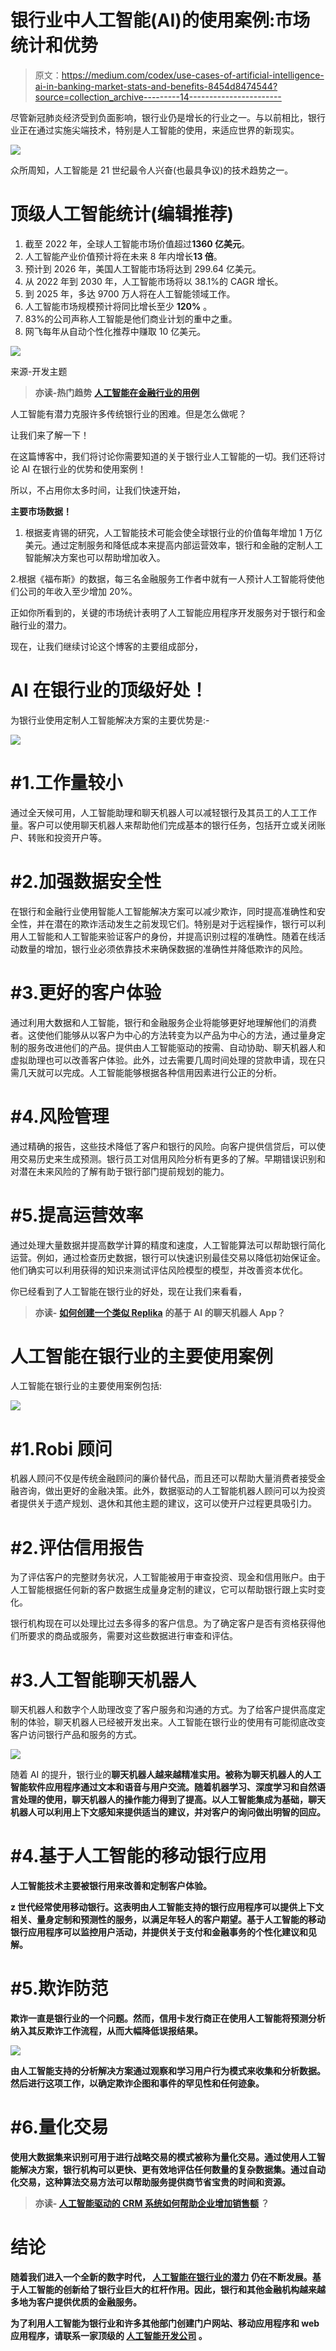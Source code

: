 # 银行业中人工智能(AI)的使用案例:市场统计和优势

> 原文：<https://medium.com/codex/use-cases-of-artificial-intelligence-ai-in-banking-market-stats-and-benefits-8454d8474544?source=collection_archive---------14----------------------->

尽管新冠肺炎经济受到负面影响，银行业仍是增长的行业之一。与以前相比，银行业正在通过实施尖端技术，特别是人工智能的使用，来适应世界的新现实。

![](img/2e8bff7abe90b42e734a92f21b494c61.png)

众所周知，人工智能是 21 世纪最令人兴奋(也最具争议)的技术趋势之一。

# 顶级人工智能统计(编辑推荐)

1.  截至 2022 年，全球人工智能市场价值超过**1360 亿美元**。
2.  人工智能产业价值预计将在未来 8 年内增长**13 倍**。
3.  预计到 2026 年，美国人工智能市场将达到 299.64 亿美元。
4.  从 2022 年到 2030 年，人工智能市场将以 38.1%的 CAGR 增长。
5.  到 2025 年，多达 9700 万人将在人工智能领域工作。
6.  人工智能市场规模预计将同比增长至少 **120%** 。
7.  83%的公司声称人工智能是他们商业计划的重中之重。
8.  网飞每年从自动个性化推荐中赚取 10 亿美元。

![](img/91272a7a0488032ff6b2ef324b68a704.png)

来源-开发主题

> **亦读-热门趋势** [**人工智能在金融行业的用例**](https://www.quytech.com/blog/artificial-intelligence-in-finance-industry/)

人工智能有潜力克服许多传统银行业的困难。但是怎么做呢？

让我们来了解一下！

在这篇博客中，我们将讨论你需要知道的关于银行业人工智能的一切。我们还将讨论 AI 在银行业的优势和使用案例！

所以，不占用你太多时间，让我们快速开始，

**主要市场数据！**

1.  根据麦肯锡的研究，人工智能技术可能会使全球银行业的价值每年增加 1 万亿美元。通过定制服务和降低成本来提高内部运营效率，银行和金融的定制人工智能解决方案也可以帮助增加收入。

2.根据《福布斯》的数据，每三名金融服务工作者中就有一人预计人工智能将使他们公司的年收入至少增加 20%。

正如你所看到的，关键的市场统计表明了人工智能应用程序开发服务对于银行和金融行业的潜力。

现在，让我们继续讨论这个博客的主要组成部分，

# AI 在银行业的顶级好处！

为银行业使用定制人工智能解决方案的主要优势是:-

![](img/5421c27a886887297e6c53964246d8ee.png)

# #1.工作量较小

通过全天候可用，人工智能助理和聊天机器人可以减轻银行及其员工的人工工作量。客户可以使用聊天机器人来帮助他们完成基本的银行任务，包括开立或关闭账户、转账和投资开户等。

# #2.加强数据安全性

在银行和金融行业使用智能人工智能解决方案可以减少欺诈，同时提高准确性和安全性，并在潜在的欺诈活动发生之前发现它们。特别是对于远程操作，银行可以利用人工智能和人工智能来验证客户的身份，并提高识别过程的准确性。随着在线活动数量的增加，银行业必须依靠技术来确保数据的准确性并降低欺诈的风险。

# #3.更好的客户体验

通过利用大数据和人工智能，银行和金融服务企业将能够更好地理解他们的消费者。这使他们能够从以客户为中心的方法转变为以产品为中心的方法，通过量身定制的服务改进他们的产品。提供由人工智能驱动的按需、自动协助、聊天机器人和虚拟助理也可以改善客户体验。此外，过去需要几周时间处理的贷款申请，现在只需几天就可以完成。人工智能能够根据各种信用因素进行公正的分析。

# #4.风险管理

通过精确的报告，这些技术降低了客户和银行的风险。向客户提供信贷后，可以使用交易历史来生成预测。银行员工对信用风险分析有更多的了解。早期错误识别和对潜在未来风险的了解有助于银行部门提前规划的能力。

# #5.提高运营效率

通过处理大量数据并提高数学计算的精度和速度，人工智能算法可以帮助银行简化运营。例如，通过检查历史数据，银行可以快速识别最佳交易以降低初始保证金。他们确实可以利用获得的知识来测试评估风险模型的模型，并改善资本优化。

你已经看到了人工智能在银行业的好处，现在让我们来看看，

> **亦读-** [**如何创建一个类似 Replika**](https://www.quytech.com/blog/create-ai-based-chatbot-app-like-replika/) **的基于 AI 的聊天机器人 App？**

# 人工智能在银行业的主要使用案例

人工智能在银行业的主要使用案例包括:

![](img/49f8a2bccc503520b1aec84b4dcb23ae.png)

# #1.Robi 顾问

机器人顾问不仅是传统金融顾问的廉价替代品，而且还可以帮助大量消费者接受金融咨询，做出更好的金融决策。此外，数据驱动的人工智能机器人顾问可以为投资者提供关于遗产规划、退休和其他主题的建议，这可以使开户过程更具吸引力。

# #2.评估信用报告

为了评估客户的完整财务状况，人工智能被用于审查投资、现金和信用账户。由于人工智能根据任何新的客户数据生成量身定制的建议，它可以帮助银行跟上实时变化。

银行机构现在可以处理比过去多得多的客户信息。为了确定客户是否有资格获得他们所要求的商品或服务，需要对这些数据进行审查和评估。

# #3.人工智能聊天机器人

聊天机器人和数字个人助理改变了客户服务和沟通的方式。为了给客户提供高度定制的体验，聊天机器人已经被开发出来。人工智能在银行业的使用有可能彻底改变客户访问银行产品和服务的方式。

![](img/f1668cfcac0433870f849a9e524ba42a.png)

随着 AI 的提升，银行业的[](https://www.quytech.com/chatbot-development-company.php)**聊天机器人越来越精准实用。被称为聊天机器人的人工智能软件应用程序通过文本和语音与用户交流。随着机器学习、深度学习和自然语言处理的使用，聊天机器人的操作能力得到了提高。以人工智能集成为基础，聊天机器人可以利用上下文感知来提供适当的建议，并对客户的询问做出明智的回应。**

# **#4.基于人工智能的移动银行应用**

**人工智能技术主要被银行用来改善和定制客户体验。**

**z 世代经常使用移动银行。这表明由人工智能支持的银行应用程序可以提供上下文相关、量身定制和预测性的服务，以满足年轻人的客户期望。基于人工智能的移动银行应用程序可以监控用户活动，并提供关于支付和金融事务的个性化建议和见解。**

# **#5.欺诈防范**

**欺诈一直是银行业的一个问题。然而，信用卡发行商正在使用人工智能将预测分析纳入其反欺诈工作流程，从而大幅降低误报结果。**

**![](img/d63823e95ff807867da81e5979e0dec5.png)**

**由人工智能支持的分析解决方案通过观察和学习用户行为模式来收集和分析数据。然后进行这项工作，以确定欺诈企图和事件的罕见性和任何迹象。**

# **#6.量化交易**

**使用大数据集来识别可用于进行战略交易的模式被称为量化交易。通过使用人工智能解决方案，银行机构可以更快、更有效地评估任何数量的复杂数据集。通过自动化交易，这种算法交易方法可以帮助服务提供商节省宝贵的时间和资源。**

> ****亦读-** [**人工智能驱动的 CRM 系统如何帮助企业增加销售额**](https://www.quytech.com/blog/ai-solution-in-crm-why-businesses-need-it/) ？**

# **结论**

**随着我们进入一个全新的数字时代， [**人工智能在银行业的潜力**](https://www.quytech.com/blog/ai-and-machine-learning-in-fintech/) 仍在不断发展。基于人工智能的创新给了银行业巨大的杠杆作用。因此，银行和其他金融机构越来越多地为客户提供优质的金融服务。**

**为了利用人工智能为银行业和许多其他部门创建门户网站、移动应用程序和 web 应用程序，请联系一家顶级的 [**人工智能开发公司**](https://www.quytech.com/ai-development-company.php) 。**